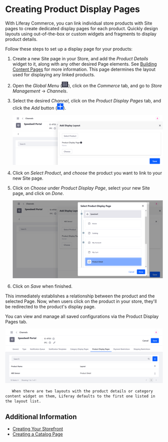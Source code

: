 # Creating Product Display Pages

With Liferay Commerce, you can link individual store products with Site pages to create dedicated display pages for each product. Quickly design layouts using out-of-the-box or custom widgets and fragments to display product details.

Follow these steps to set up a display page for your products:

1. Create a new Site page in your Store, and add the *Product Details* widget to it, along with any other desired Page elements. See [Building Content Pages](https://learn.liferay.com/dxp/latest/en/site-building/creating-pages/building_and_managing_content_pages.html) for more information. This page determines the layout used for displaying any linked products.

1. Open the *Global Menu* (![Global Menu](../images/icon-applications-menu.png)), click on the *Commerce* tab, and go to *Store Management* &rarr; *Channels*.

1. Select the desired *Channel*, click on the *Product Display Pages* tab, and click the *Add* button (![Add Button](../images/icon-add.png)).

   ![Click on Add in the Product Display Pages tab.](./creating-product-display-pages/images/02.png)

1. Click on *Select Product*, and *choose* the product you want to link to your new Site page.

1. Click on *Choose* under *Product Display Page*, select your new Site page, and click on *Done*.

   ![Select your new Page.](./creating-product-display-pages/images/03.png)

1. Click on *Save* when finished.

This immediately establishes a relationship between the product and the selected Page. Now, when users click on the product in your store, they'll be redirected to the product's display page.

You can view and manage all saved configurations via the Product Display Pages tab.

![View and manage all saved configurations via the Product Display Pages tab.](./creating-product-display-pages/images/04.png)

```note::
   When there are two layouts with the product details or category content widget on them, Liferay defaults to the first one listed in the layout list.
```

## Additional Information

* [Creating Your Storefront](./creating-your-storefront.md)
* [Creating a Catalog Page](./creating-a-catalog-page.md)
